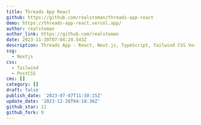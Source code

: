 ```yaml
---
title: Threads App React
github: https://github.com/realstoman/threads-app-react
demo: https://threads-app-react.vercel.app/
author: realstoman
author_link: https://github.com/realstoman
date: 2023-11-30T07:04:24.543Z
description: Threads App - React, Next.js, TypeScript, Tailwind CSS Version
ssg:
  - Nextjs
css:
  - Tailwind
  - PostCSS
cms: []
category: []
draft: false
publish_date: '2023-07-07T11:50:15Z'
update_date: '2023-12-26T04:18:36Z'
github_star: 11
github_fork: 0
---
```


